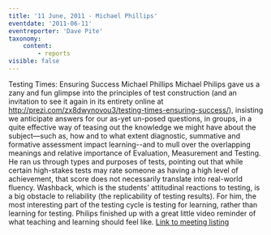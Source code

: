 ```yaml
---
title: '11 June, 2011 - Michael Phillips'
eventdate: '2011-06-11'
eventreporter: 'Dave Pite'
taxonomy:
    content:
        - reports
visible: false
---
```


Testing Times: Ensuring Success
Michael Phillips
Michael Philips gave us a zany and fun glimpse into the principles of test construction (and an invitation to see it again in its entirety online at http://prezi.com/zx8dwynovou3/testing-times-ensuring-success/), insisting we anticipate answers for our as-yet un-posed questions, in groups, in a quite effective way of teasing out the knowledge we might have about the subject—such as, how and to what extent diagnostic, summative and formative assessment impact learning--and to mull over the overlapping meanings and relative importance of Evaluation, Measurement and Testing. He ran us through types and purposes of tests, pointing out that while certain high-stakes tests may rate someone as having a high level of achievement, that score does not necessarily translate into real-world fluency.  Washback, which is the students' attitudinal reactions to testing, is a big obstacle to reliability (the replicability of testing results).  For him, the most interesting part of the testing cycle is testing for learning, rather than learning for testing.  Philips finished up with a great little video reminder of what teaching and learning should feel like.
<a href="../schedule/2011/june/11">Link to meeting listing</a>
